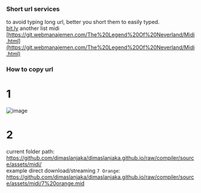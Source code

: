 ### Short url services
to avoid typing long url, better you short them to easily typed.  
[bit.ly](http://bitly.com)
another list midi [https://git.webmanajemen.com/The%20Legend%20Of%20Neverland/Midi.html](https://git.webmanajemen.com/The%20Legend%20Of%20Neverland/Midi.html)

### How to copy url
# 1
![image](https://user-images.githubusercontent.com/12471057/130082790-7798e493-a9b3-426c-8532-7b8468033d45.png)

# 2
current folder path:  
https://github.com/dimaslanjaka/dimaslanjaka.github.io/raw/compiler/source/assets/midi/  
example direct download/streaming `7 Orange`:   
https://github.com/dimaslanjaka/dimaslanjaka.github.io/raw/compiler/source/assets/midi/7%20orange.mid  
 
